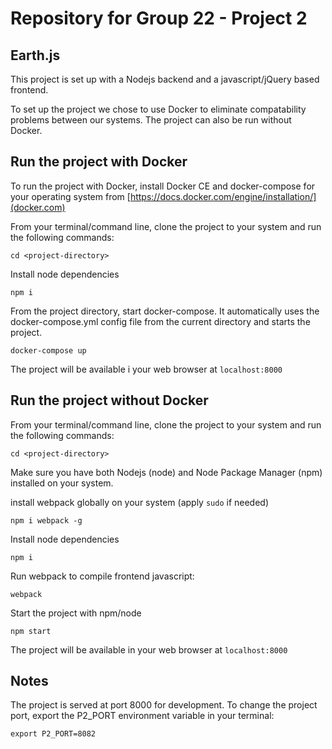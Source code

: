 # Repository for Group 22 - Project 2

## Earth.js

This project is set up with a Nodejs backend and a javascript/jQuery based frontend.

To set up the project we chose to use Docker to eliminate compatability problems between our systems. The project can also be run without Docker.

## Run the project with Docker

To run the project with Docker, install Docker CE and docker-compose for your operating system from [https://docs.docker.com/engine/installation/](docker.com)

From your terminal/command line, clone the project to your system and run the following commands:
```
cd <project-directory>
```

Install node dependencies
```
npm i
```

From the project directory, start docker-compose. It automatically uses the docker-compose.yml config file from the current directory and starts the project.
```
docker-compose up
```

The project will be available i your web browser at `localhost:8000`

## Run the project without Docker

From your terminal/command line, clone the project to your system and run the following commands:
```
cd <project-directory>
```

Make sure you have both Nodejs (node) and Node Package Manager (npm) installed on your system.

install webpack globally on your system (apply `sudo` if needed)
```
npm i webpack -g
```

Install node dependencies
```
npm i
```

Run webpack to compile frontend javascript:
```
webpack
```

Start the project with npm/node
```
npm start
```

The project will be available in your web browser at `localhost:8000`

## Notes
The project is served at port 8000 for development.
To change the project port, export the P2_PORT environment variable in your terminal:
```
export P2_PORT=8082
```



